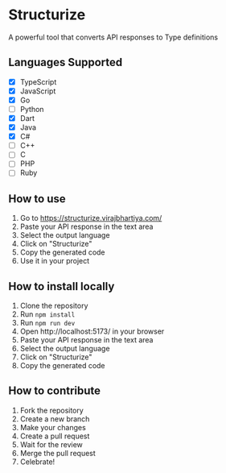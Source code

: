 # Structurize

A powerful tool that converts API responses to Type definitions

## Languages Supported

- [x] TypeScript
- [x] JavaScript
- [x] Go
- [ ] Python
- [x] Dart
- [x] Java
- [x] C#
- [ ] C++
- [ ] C
- [ ] PHP
- [ ] Ruby

## How to use

1. Go to https://structurize.virajbhartiya.com/
2. Paste your API response in the text area
3. Select the output language
4. Click on "Structurize"
5. Copy the generated code
6. Use it in your project

## How to install locally

1. Clone the repository
2. Run `npm install`
3. Run `npm run dev`
4. Open http://localhost:5173/ in your browser
5. Paste your API response in the text area
6. Select the output language
7. Click on "Structurize"
8. Copy the generated code

## How to contribute

1. Fork the repository
2. Create a new branch
3. Make your changes
4. Create a pull request
5. Wait for the review
6. Merge the pull request
7. Celebrate!
